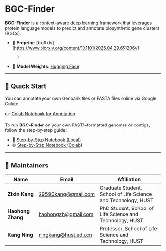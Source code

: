 # BGC-Finder

**BGC-Finder** is a context-aware deep learning framework that leverages protein language models to predict and annotate biosynthetic gene clusters (BGCs).

- 📄 **Preprint**: [bioRxiv](https://www.biorxiv.org/content/10.1101/2025.04.29.651206v1
        
        
        
        
        
        )  
- 🧠 **Model Weights**: [Hugging Face](https://huggingface.co/KangHuggingface/CoreFinder)

---

## 🔧 Quick Start

You can annotate your own Genbank files or FASTA files online via Google Colab:

👉 [Colab Notebook for Annotation](https://colab.research.google.com/drive/1gjYhrrkbxqJv_YWfhZS6kK5zA1Bsl-1G?usp=sharing)

To run **BGC-Finder** on your own FASTA-formatted genomes or contigs, follow the step-by-step guide:

- 📘 [Step-by-Step Notebook (Local)](BGC-finder_step_by_step.ipynb)  
- 🌐 [Step-by-Step Notebook (Colab)](https://colab.research.google.com/drive/1ToMM3foB77ssSjHjZ43cBhXcKFD6k9SZ?usp=sharing)

---

## 👥 Maintainers

| Name           | Email                                     | Affiliation                                                |
|----------------|-------------------------------------------|-------------------------------------------------------------|
| **Zixin Kang**    | [29590kang@gmail.com](mailto:29590kang@gmail.com)     | Graduate Student, School of Life Science and Technology, HUST |
| **Haohong Zhang** | [haohongzh@gmail.com](mailto:haohongzh@gmail.com)     | PhD Student, School of Life Science and Technology, HUST     |
| **Kang Ning**     | [ningkang@hust.edu.cn](mailto:ningkang@hust.edu.cn)   | Professor, School of Life Science and Technology, HUST       |
